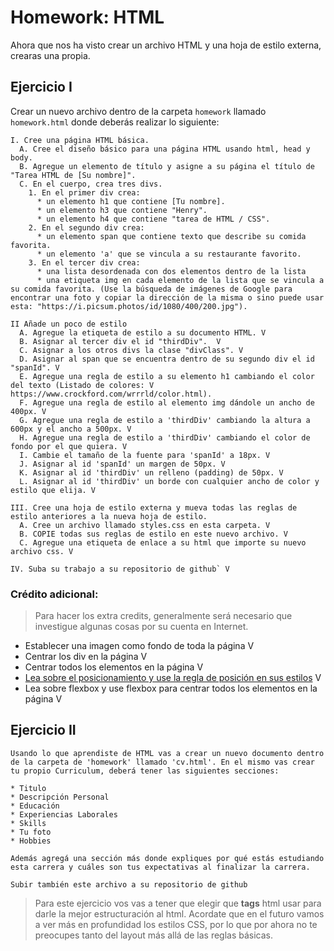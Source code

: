 # Homework: HTML

Ahora que nos ha visto crear un archivo HTML y una hoja de estilo externa, crearas una propia.

## Ejercicio I

Crear un nuevo archivo dentro de la carpeta `homework` llamado `homework.html` donde deberás realizar lo siguiente:
```
I. Cree una página HTML básica.
  A. Cree el diseño básico para una página HTML usando html, head y body.
  B. Agregue un elemento de título y asigne a su página el título de "Tarea HTML de [Su nombre]".
  C. En el cuerpo, crea tres divs.
    1. En el primer div crea:
      * un elemento h1 que contiene [Tu nombre].
      * un elemento h3 que contiene "Henry".
      * un elemento h4 que contiene "tarea de HTML / CSS".
    2. En el segundo div crea:
      * un elemento span que contiene texto que describe su comida favorita.
      * un elemento 'a' que se vincula a su restaurante favorito.
    3. En el tercer div crea:
      * una lista desordenada con dos elementos dentro de la lista
      * una etiqueta img en cada elemento de la lista que se vincula a su comida favorita. (Use la búsqueda de imágenes de Google para encontrar una foto y copiar la dirección de la misma o sino puede usar esta: "https://i.picsum.photos/id/1080/400/200.jpg").
```

```
II Añade un poco de estilo
  A. Agregue la etiqueta de estilo a su documento HTML. V
  B. Asignar al tercer div el id "thirdDiv".  V
  C. Asignar a los otros divs la clase "divClass". V
  D. Asignar al span que se encuentra dentro de su segundo div el id "spanId". V
  E. Agregue una regla de estilo a su elemento h1 cambiando el color del texto (Listado de colores: V https://www.crockford.com/wrrrld/color.html).
  F. Agregue una regla de estilo al elemento img dándole un ancho de 400px. V
  G. Agregue una regla de estilo a 'thirdDiv' cambiando la altura a 600px y el ancho a 500px. V
  H. Agregue una regla de estilo a 'thirdDiv' cambiando el color de fondo por el que quiera. V
  I. Cambie el tamaño de la fuente para 'spanId' a 18px. V
  J. Asignar al id 'spanId' un margen de 50px. V
  K. Asignar al id 'thirdDiv' un relleno (padding) de 50px. V
  L. Asignar al id 'thirdDiv' un borde con cualquier ancho de color y estilo que elija. V
```

```
III. Cree una hoja de estilo externa y mueva todas las reglas de estilo anteriores a la nueva hoja de estilo.
  A. Cree un archivo llamado styles.css en esta carpeta. V
  B. COPIE todas sus reglas de estilo en este nuevo archivo. V 
  C. Agregue una etiqueta de enlace a su html que importe su nuevo archivo css. V
```

```
IV. Suba su trabajo a su repositorio de github` V
```

### Crédito adicional:
>   Para hacer los extra credits, generalmente será necesario que investigue algunas cosas por su cuenta en Internet.

  * Establecer una imagen como fondo de toda la página V
  * Centrar los div en la página V
  * Centrar todos los elementos en la página V
  * [Lea sobre el posicionamiento y use la regla de posición en sus estilos](https://es.learnlayout.com/index.html) V
  * Lea sobre flexbox y use flexbox para centrar todos los elementos en la página V

## Ejercicio II

```
Usando lo que aprendiste de HTML vas a crear un nuevo documento dentro de la carpeta de 'homework' llamado 'cv.html'. En el mismo vas crear tu propio Curriculum, deberá tener las siguientes secciones:

* Titulo
* Descripción Personal
* Educación
* Experiencias Laborales
* Skills
* Tu foto
* Hobbies

Además agregá una sección más donde expliques por qué estás estudiando esta carrera y cuáles son tus expectativas al finalizar la carrera.

Subir también este archivo a su repositorio de github

```

> Para este ejercicio vos vas a tener que elegir que **tags** html usar para darle la mejor estructuración al html. Acordate que en el futuro vamos a ver más en profundidad los estilos CSS, por lo que por ahora no te preocupes tanto del layout más allá de las reglas básicas.
